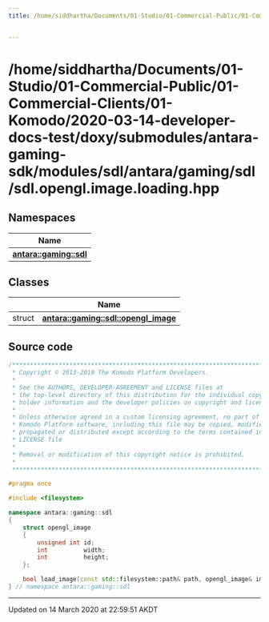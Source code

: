 ```yaml
---
title: /home/siddhartha/Documents/01-Studio/01-Commercial-Public/01-Commercial-Clients/01-Komodo/2020-03-14-developer-docs-test/doxy/submodules/antara-gaming-sdk/modules/sdl/antara/gaming/sdl/sdl.opengl.image.loading.hpp


---
```


# /home/siddhartha/Documents/01-Studio/01-Commercial-Public/01-Commercial-Clients/01-Komodo/2020-03-14-developer-docs-test/doxy/submodules/antara-gaming-sdk/modules/sdl/antara/gaming/sdl/sdl.opengl.image.loading.hpp







## Namespaces

| Name           |
| -------------- |
| **[antara::gaming::sdl](Namespaces/namespaceantara_1_1gaming_1_1sdl.md)**  |

## Classes

|                | Name           |
| -------------- | -------------- |
| struct | **[antara::gaming::sdl::opengl_image](Classes/structantara_1_1gaming_1_1sdl_1_1opengl__image.md)**  |













## Source code

```cpp
/******************************************************************************
 * Copyright © 2013-2019 The Komodo Platform Developers.                      *
 *                                                                            *
 * See the AUTHORS, DEVELOPER-AGREEMENT and LICENSE files at                  *
 * the top-level directory of this distribution for the individual copyright  *
 * holder information and the developer policies on copyright and licensing.  *
 *                                                                            *
 * Unless otherwise agreed in a custom licensing agreement, no part of the    *
 * Komodo Platform software, including this file may be copied, modified,     *
 * propagated or distributed except according to the terms contained in the   *
 * LICENSE file                                                               *
 *                                                                            *
 * Removal or modification of this copyright notice is prohibited.            *
 *                                                                            *
 ******************************************************************************/

#pragma once

#include <filesystem>

namespace antara::gaming::sdl
{
    struct opengl_image
    {
        unsigned int id;
        int          width;
        int          height;
    };

    bool load_image(const std::filesystem::path& path, opengl_image& image);
} // namespace antara::gaming::sdl
```


-------------------------------

Updated on 14 March 2020 at 22:59:51 AKDT
